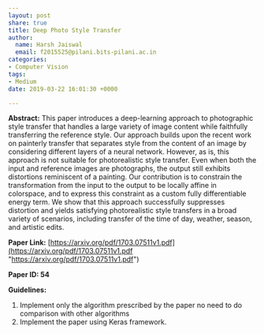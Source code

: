 ```yaml
---
layout: post
share: true
title: Deep Photo Style Transfer
author:
  name: Harsh Jaiswal
  email: f2015525@pilani.bits-pilani.ac.in
categories:
- Computer Vision
tags:
- Medium
date: 2019-03-22 16:01:30 +0000

---
```

**Abstract:** This paper introduces a deep-learning approach to photographic style transfer that handles a large variety of image content while faithfully transferring the reference style. Our approach builds upon the recent work on painterly transfer that separates style from the content of an image by considering different layers of a neural network. However, as is, this approach is not suitable for photorealistic style transfer. Even when both the input and reference images are photographs, the output still exhibits distortions reminiscent of a painting. Our contribution is to constrain the transformation from the input to the output to be locally affine in colorspace, and to express this constraint as a custom fully differentiable energy term. We show that this approach successfully suppresses distortion and yields satisfying photorealistic style transfers in a broad variety of scenarios, including transfer of the time of day, weather, season, and artistic edits.

**Paper Link:** [https://arxiv.org/pdf/1703.07511v1.pdf](https://arxiv.org/pdf/1703.07511v1.pdf "https://arxiv.org/pdf/1703.07511v1.pdf")

**Paper ID: 54**

**Guidelines:** 

1. Implement only the algorithm prescribed by the paper no need to do comparison with other algorithms
2. Implement the paper using Keras framework.